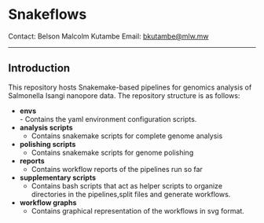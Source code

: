 # Snakeflows

Contact: Belson Malcolm Kutambe
Email: bkutambe@mlw.mw

---

## Introduction
This repository hosts Snakemake-based pipelines for genomics analysis of Salmonella Isangi nanopore data.
The repository structure is as follows:
  *  <b>envs</b><br>
    - Contains the yaml environment configuration scripts.
 * <b>analysis scripts</b><br>
    - Contains snakemake scripts for complete genome analysis
 * <b>polishing scripts</b><br>
    - Contains snakemake scripts for genome polishing
 * <b>reports</b><br>
    - Contains workflow reports of the pipelines run so far
 * <b>supplementary scripts</b><br>
    - Contains bash scripts that act as helper scripts to organize directories in the pipelines,split files and generate workflows.
 * <b>workflow graphs</b><br>
    - Contains graphical representation of the workflows in svg format.

